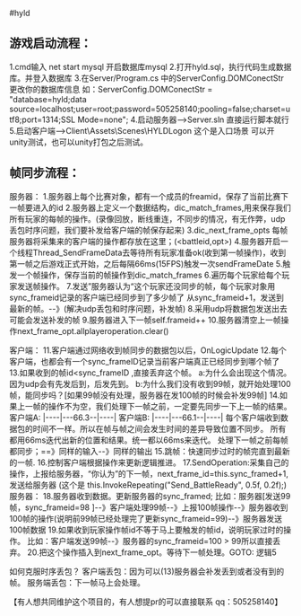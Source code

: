 ﻿#hyld
## 游戏启动流程：
1.cmd输入  net start mysql  开启数据库mysql
2.打开hyld.sql，执行代码生成数据库。并登入数据库
3.在Server/Program.cs  中的ServerConfig.DOMConectStr 更改你的数据库信息 如：ServerConfig.DOMConectStr =  "database=hyld;data source=localhost;user=root;password=505258140;pooling=false;charset=utf8;port=1314;SSL Mode=none";
4.启动服务器-->Server.sln  直接运行脚本就行
5.启动客户端-->Client\Assets\Scenes\HYLDLogon 这个是入口场景  可以开unity测试，也可以unity打包之后测试。

## 帧同步流程：
服务器：
1.服务器上每个比赛对象，都有一个成员的freamid，保存了当前比赛下一帧要进入的id
2.服务器上定义一个数据结构，dic_match_frames,用来保存我们所有玩家的每帧的操作。(录像回放，断线重连，不同步的情况，有无作弊，udp丢包时序问题，我们要补发给客户端的帧保存起来)
3.dic_next_frame_opts 每帧服务器将采集来的客户端的操作都存放在这里；(<battleid,opt>)
4.服务器开启一个线程Thread_SendFrameData去等待所有玩家准备ok(收到第一帧操作)，收到第一帧之后游戏正式开始，之后每隔66ms(15FPS)触发一次sendFrameDate
5.触发一个帧操作，保存当前的帧操作到dic_match_frames
6.遍历每个玩家给每个玩家发送帧操作。
7.发送”服务器认为“这个玩家还没同步的帧，每个玩家对象用sync_frameid记录的客户端已经同步到了多少帧了
	从sync_frameid+1，发送到最新的帧。--》(解决udp丢包和时序问题，补发帧)
8.采用udp将数据包发送出去 可能会发送补发的帧
9.服务器进入下一帧self.frameid++
10.服务器清空上一帧操作next_frame_opt.allplayeroperation.clear()


客户端：
11.客户端通过网络收到帧同步的数据包以后，OnLogicUpdate
12.每个客户端，也都会有一个sync_frameID记录当前客户端真正已经同步到哪个帧了
13.如果收到的帧id<sync_frameID  ,直接丢弃这个帧。
	a:为什么会出现这个情况。 因为udp会有先发后到，后发先到。
	b:为什么我们没有收到99帧，就开始处理100帧，能同步吗？[如果99帧没有处理，服务器在发100帧的时候会补发99帧]
14.如果上一帧的操作不为空，我们处理下一帧之前，一定要先同步一下上一帧的结果。
	客户端A: |----|---66.3--|----|
	客户端B: |----|---66.1--|----|
	每个客户端收到数据包的时间不一样。所以在帧与帧之间会发生时间的差异导致位置不同步。
	所有都用66ms迭代出新的位置和结果。统一都以66ms来迭代。
	处理下一帧之前每帧都同步；==》同样的输入--》同样的输出
15.跳帧：快速同步过时的帧完直到最新的一帧.
16.控制客户端根据操作来更新逻辑推进。
17.SendOperation:采集自己的操作，上报给服务器，“你认为”的下一帧，next_frame_id=this.sync_framed+1,发送给服务器
	(这个是  this.InvokeRepeating("Send_BattleReady", 0.5f, 0.2f);)
服务器：
18.服务器收到数据。更新服务器的sync_framed;
	比如：服务器[发送99帧，sync_frameid=98 ]--》客户端处理99帧--》上报100帧操作--》服务器收到100帧的操作(说明前99帧已经处理完了更新sync_frameid=99)--》服务器发送100帧数据
19.如果收到玩家操作帧id不等于马上要触发的帧id，说明玩家过时的操作。
	比如：客户端发送99帧--》服务器的sync_frameid=100 > 99所以直接丢弃。
20.把这个操作插入到next_frame_opt。等待下一帧处理。GOTO: 逻辑5


如何克服时序丢包？
客户端丢包：因为可以(13)服务器会补发丢到或者没有到的帧。
服务端丢包：下一帧马上会处理。


【有人想共同维护这个项目的，有人想提pr的可以直接联系 qq：505258140】
